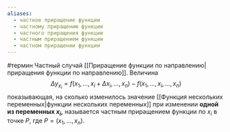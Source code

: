 ```yaml
---
aliases:
  - частное приращение функции
  - частному приращению функции
  - частного приращения функции
  - частным приращением функции
  - частном приращении функции
---
```

#термин 
Частный случай [[Приращение функции по направлению|приращения функции по направлению]]. Величина $$\Delta y_{x_i} = f(x_1, \dots, x_i + \Delta x_i, \dots, x_n) - f(x_1, \dots, x_i, \dots, x_n)$$
показывающая, на сколько изменилось значение [[Функция нескольких переменных|функции нескольких переменных]] при изменении **одной из переменных $x_i$,** называется частным приращением функции по $x_i$ в точке $P$, где $P = (x_1, \dots, x_n)$.